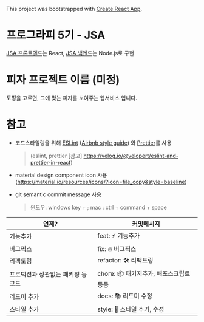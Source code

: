 This project was bootstrapped with [Create React App](https://github.com/facebook/create-react-app).

# 프로그라피 5기 - JSA

[JSA 프론트엔드](https://github.com/prography/5th-jsa-front)는 React, [JSA 백엔드](https://github.com/prography/5th-jsa-back)는 Node.js로 구현

# 피자 프로젝트 이름 (미정)

토핑을 고르면, 그에 맞는 피자를 보여주는 웹서비스 입니다.

# 참고

- 코드스타일링을 위해 [ESLint](https://eslint.org/) ([Airbnb style guide](https://github.com/airbnb/javascript)) 와 [Prettier](https://prettier.io/docs/en/install.html)를 사용

  > (eslint, prettier [참고] https://velog.io/@velopert/eslint-and-prettier-in-react)

- material design component icon 사용 (https://material.io/resources/icons/?icon=file_copy&style=baseline)

- git semantic commit message 사용
  > 윈도우: windows key + ;
  > mac : ctrl + command + space

| 언제?                              | 커밋메시지                              |
| ---------------------------------- | --------------------------------------- |
| 기능추가                           | feat: ⚡️ 기능추가                      |
| 버그픽스                           | fix: 🔥 버그픽스                        |
| 리팩토링                           | refactor: 🛠 리팩토링                    |
| 프로덕션과 상관없는 패키징 등 코드 | chore: 📦 패키지추가, 배포스크립트 등등 |
| 리드미 추가                        | docs: 📚 리드미 수정                    |
| 스타일 추가                        | style: 💅 스타일 추가, 수정             |
